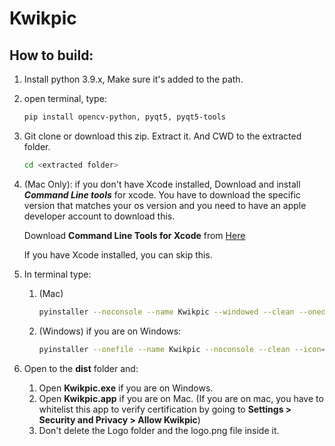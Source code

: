 # Kwikpic

## How to build:

1. Install python 3.9.x, Make sure it's added to the path.
2. open terminal, type:
    ```bash
    pip install opencv-python, pyqt5, pyqt5-tools
    ```
3. Git clone or download this zip. Extract it. And CWD to the extracted folder.

    ```bash
    cd <extracted folder>
    ```

4. (Mac Only):
    if you don't have Xcode installed, Download and install ***Command Line tools*** for xcode. You have to download the specific version that matches your os version and you need to have an apple developer account to download this. 
    

    Download **Command Line Tools for Xcode** from [Here](https://developer.apple.com/download/more/)


    If you have Xcode installed, you can skip this.

4. In terminal type:

    1. (Mac)
        ```bash
        pyinstaller --noconsole --name Kwikpic --windowed --clean --onedir --add-data "LOGO/logo.png:LOGO" --icon app.ico mac.py
        ```
    2. (Windows) if you are on Windows:
        ```bash
        pyinstaller --onefile --name Kwikpic --noconsole --clean --icon=app.ico --add-data "LOGO/logo.png;LOGO"  windows.py
        ```
5. Open to the **dist** folder and:
    1. Open **Kwikpic.exe** if you are on Windows. 
    2. Open **Kwikpic.app** if you are on Mac. 
    (If you are on mac, you have to whitelist this app to verify certification by going to **Settings > Security and Privacy > Allow Kwikpic**)
    3. Don't delete the Logo folder and the logo.png file inside it. 